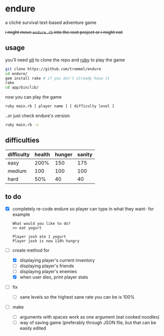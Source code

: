 endure
=====
a cliché survival text-based adventure game

~~i might move `endure.rb` into the root project or i might not~~

usage
-----

you'll need [git](http://git-scm.com/) to clone the repo
and [ruby](https://www.ruby-lang.org/en/) to play the game

```bash
git clone https://github.com/trommel/endure
cd endure/
gem install rake # if you don't already have it
rake
cd app/bin/lib/
```

now you can play the game

```bash
ruby main.rb [ player name ] [ difficulty level ]
```

..or just check endure's version

```bash
ruby main.rb -v
```

difficulties
-------------

| difficulty | health | hunger | sanity |
|------------|--------|--------|--------|
| easy       | 200%   | 150    | 175    |
| medium     | 100    | 100    | 100    |
| hard       | 50%    | 40     | 40     |


to do
-----

- [x] completely re-code endure so player can type in what they want-
  for example
  ```
  What would you like to do?
  >> eat yogurt

  Player josh ate 1 yogurt
  Player josh is now 110% hungry
  ```

- [ ] create method for
  - [x] displaying player's current inventory
  - [ ] displaying player's friends
  - [ ] displaying player's enemies
  - [x] when user dies, print player stats

- [ ] fix
  - [ ] sane levels so the highest sane rate you can be is 100%

- [ ] make
  - [ ] arguments with spaces work as one argument (eat cooked noodles)
  - [ ] way of saving game (preferably through JSON file, but that can be easily edited
